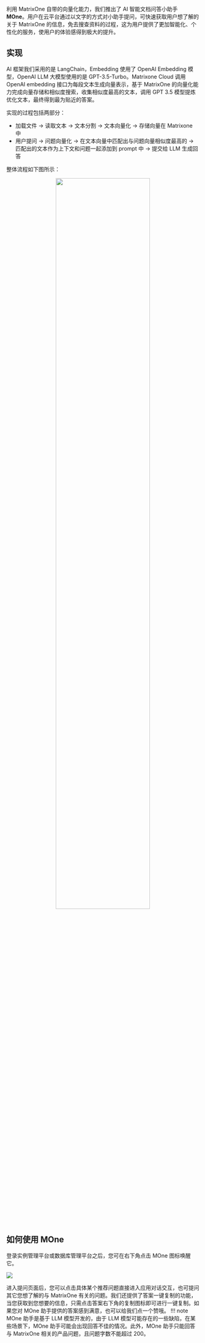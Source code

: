 利用 MatrixOne 自带的向量化能力，我们推出了 AI 智能文档问答小助手 **MOne**。用户在云平台通过以文字的方式对小助手提问，可快速获取用户想了解的关于 MatrixOne 的信息，免去搜查资料的过程，这为用户提供了更加智能化、个性化的服务，使用户的体验感得到极大的提升。

## 实现

AI 框架我们采用的是 LangChain，Embedding 使用了 OpenAI Embedding 模型，OpenAI LLM 大模型使用的是 GPT-3.5-Turbo。Matrixone Cloud 调用 OpenAI embedding 接口为每段文本生成向量表示，基于 MatrixOne 的向量化能力完成向量存储和相似度搜索，收集相似度最高的文本，调用 GPT 3.5 模型提炼优化文本，最终得到最为贴近的答案。

实现的过程包括两部分：  

- 加载文件 -> 读取文本 -> 文本分割 -> 文本向量化 -> 存储向量在 Matrixone 中  
- 用户提问 -> 问题向量化 -> 在文本向量中匹配出与问题向量相似度最高的 -> 匹配出的文本作为上下文和问题一起添加到 prompt 中 -> 提交给 LLM 生成回答

整体流程如下图所示：

<div align="center">
<img src=https://community-shared-data-1308875761.cos.ap-beijing.myqcloud.com/artwork/mocdocs/overview/mone-1.png width=70% heigth=70%/>
</div>

## 如何使用 MOne

登录实例管理平台或数据库管理平台之后，您可在右下角点击 MOne 图标唤醒它。

![](https://community-shared-data-1308875761.cos.ap-beijing.myqcloud.com/artwork/mocdocs/overview/mone-2.png)

进入提问页面后，您可以点击具体某个推荐问题直接进入应用对话交互，也可提问其它您想了解的与 MatrixOne 有关的问题。我们还提供了答案一键复制的功能，当您获取到您想要的信息，只需点击答案右下角的复制图标即可进行一键复制。如果您对 MOne 助手提供的答案感到满意，也可以给我们点一个赞哦。
!!! note
    MOne 助手是基于 LLM 模型开发的，由于 LLM 模型可能存在的一些缺陷，在某些场景下，MOne 助手可能会出现回答不佳的情况。此外，MOne 助手只能回答与 MatrixOne 相关的产品问题，且问题字数不能超过 200。
